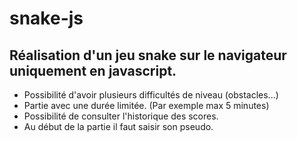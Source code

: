 # snake-js
## Réalisation d'un jeu snake sur le navigateur uniquement en javascript.

* Possibilité d'avoir plusieurs difficultés de niveau (obstacles...)
* Partie avec une durée limitée. (Par exemple max 5 minutes)
* Possibilité de consulter l'historique des scores.
* Au début de la partie il faut saisir son pseudo.
